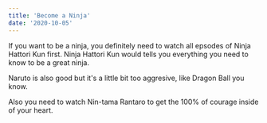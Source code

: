 ```yaml
---
title: 'Become a Ninja'
date: '2020-10-05'
---
```


If you want to be a ninja, you definitely need to watch all epsodes of Ninja Hattori Kun first. Ninja Hattori Kun would tells you everything you need to know to be a great ninja.

Naruto is also good but it's a little bit too aggresive, like Dragon Ball you know.

Also you need to watch Nin-tama Rantaro to get the 100% of courage inside of your heart.


